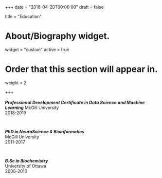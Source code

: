 +++
date = "2016-04-20T00:00:00"
draft = false

title = "Education"

# About/Biography widget.
widget = "custom"
active = true


# Order that this section will appear in.
weight = 2


+++
 <br/>
 <br/>
*__Professional Development Certificate in Data Science and Machine Learning__*
McGill University  
2018-2019 

<br/>

*__PhD in NeuroScience & Bioinformatics__*  
McGill University  
2011-2017  
 
 <br/>
 
 *__B.Sc in Biochemistry__*   
 University of Ottawa  
 2006-2010  
